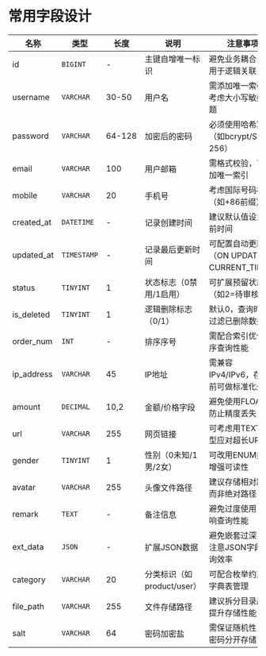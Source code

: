 # 常用字段设计

| 名称       | 类型        | 长度   | 说明                       | 注意事项                                 |
| ---------- | ----------- | ------ | -------------------------- | ---------------------------------------- |
| id         | `BIGINT`    | -      | 主键自增唯一标识           | 避免业务耦合，仅用于逻辑关联             |
| username   | `VARCHAR`   | 30-50  | 用户名                     | 需添加唯一索引，考虑大小写敏感问题       |
| password   | `VARCHAR`   | 64-128 | 加密后的密码               | 必须使用哈希算法（如bcrypt/SHA-256）     |
| email      | `VARCHAR`   | 100    | 用户邮箱                   | 需格式校验，可添加唯一索引               |
| mobile     | `VARCHAR`   | 20     | 手机号                     | 考虑国际号码格式（如+86前缀）            |
| created_at | `DATETIME`  | -      | 记录创建时间               | 建议默认值设为当前时间                   |
| updated_at | `TIMESTAMP` | -      | 记录最后更新时间           | 可配置自动更新（ON UPDATE CURRENT_TIME） |
| status     | `TINYINT`   | 1      | 状态标志（0禁用/1启用）    | 可扩展预留状态码（如2=待审核）           |
| is_deleted | `TINYINT`   | 1      | 逻辑删除标志（0/1）        | 默认0，查询时需过滤已删除数据            |
| order_num  | `INT`       | -      | 排序序号                   | 需配合索引优化排序查询性能               |
| ip_address | `VARCHAR`   | 45     | IP地址                     | 需兼容IPv4/IPv6，存储前可做标准化处理    |
| amount     | `DECIMAL`   | 10,2   | 金额/价格字段              | 避免使用FLOAT，防止精度丢失              |
| url        | `VARCHAR`   | 255    | 网页链接                   | 可考虑用TEXT类型应对超长URL              |
| gender     | `TINYINT`   | 1      | 性别（0未知/1男/2女）      | 可改用ENUM类型增强可读性                 |
| avatar     | `VARCHAR`   | 255    | 头像文件路径               | 建议存储相对路径而非绝对路径             |
| remark     | `TEXT`      | -      | 备注信息                   | 避免过度使用，影响查询性能               |
| ext_data   | `JSON`      | -      | 扩展JSON数据               | 避免嵌套过深，需注意JSON字段查询效率     |
| category   | `VARCHAR`   | 20     | 分类标识（如product/user） | 可配合枚举约束或字典表管理               |
| file_path  | `VARCHAR`   | 255    | 文件存储路径               | 建议拆分目录层级提升存储性能             |
| salt       | `VARCHAR`   | 64     | 密码加密盐                 | 需保证随机性，与密码分开存储             |

<style scoped>
  table tr td:nth-child(3) {
    white-space: nowrap;
  }
</style>
